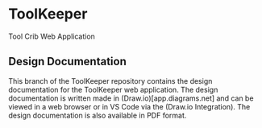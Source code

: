 # ToolKeeper
Tool Crib Web Application

## Design Documentation
This branch of the ToolKeeper repository contains the design documentation for the ToolKeeper web application. The design documentation is written made in (Draw.io)[app.diagrams.net] and can be viewed in a web browser or in VS Code via the (Draw.io Integration). The design documentation is also available in PDF format.